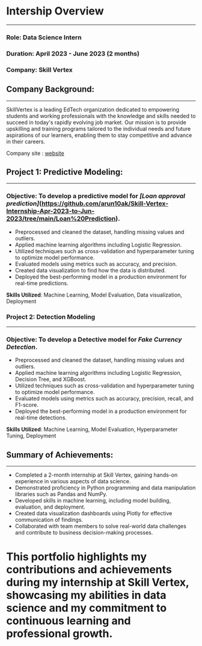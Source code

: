 # Intership Overview
---


### Role: Data Science Intern 

### Duration: April 2023 - June 2023 (2 months)

### Company: Skill Vertex

## Company Background:
---
SkillVertex is a leading EdTech organization dedicated to empowering students and working professionals with the knowledge and skills needed to succeed in today's rapidly evolving job market. Our mission is to provide upskilling and training programs tailored to the individual needs and future aspirations of our learners, enabling them to stay competitive and advance in their careers.

Company site : [website](https://www.skillvertex.com/about-us/)

## Project 1: Predictive Modeling: 
---

### Objective: To develop a predictive model for *[Loan approval prediction]*(https://github.com/arun10ak/Skill-Vertex-Internship-Apr-2023-to-Jun-2023/tree/main/Loan%20Prediction).

- Preprocessed and cleaned the dataset, handling missing values and outliers.
- Applied machine learning algorithms including Logistic Regression.
- Utilized techniques such as cross-validation and hyperparameter tuning to optimize model performance.
- Evaluated models using metrics such as accuracy, and precision.
- Created data visualization to find how the data is distributed.
- Deployed the best-performing model in a production environment for real-time predictions.
  
**Skills Utilized**: Machine Learning, Model Evaluation, Data visualization, Deployment
  
### Project 2: Detection  Modeling
---

### Objective: To develop a Detective model for *Fake Currency Detection*.

- Preprocessed and cleaned the dataset, handling missing values and outliers.
- Applied machine learning algorithms including Logistic Regression, Decision Tree, and XGBoost.
- Utilized techniques such as cross-validation and hyperparameter tuning to optimize model performance.
- Evaluated models using metrics such as accuracy, precision, recall, and F1-score.
- Deployed the best-performing model in a production environment for real-time detections.

**Skills Utilized**: Machine Learning, Model Evaluation, Hyperparameter Tuning, Deployment


## Summary of Achievements:
---

- Completed a 2-month internship at Skill Vertex, gaining hands-on experience in various aspects of data science.
- Demonstrated proficiency in Python programming and data manipulation libraries such as Pandas and NumPy.
- Developed skills in machine learning, including model building, evaluation, and deployment.
- Created data visualization dashboards using Plotly for effective communication of findings.
- Collaborated with team members to solve real-world data challenges and contribute to business decision-making processes.
  
# This portfolio highlights my contributions and achievements during my internship at Skill Vertex, showcasing my abilities in data science and my commitment to continuous learning and professional growth.
